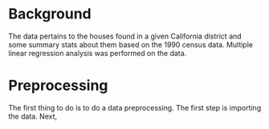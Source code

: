 ﻿# Background
The data pertains to the houses found in a given California district and some summary stats about them based on the 1990 census data.  Multiple linear regression analysis was performed on the data.

# Preprocessing
The first thing to do is to do a data preprocessing. The first step is importing the data. Next, 
